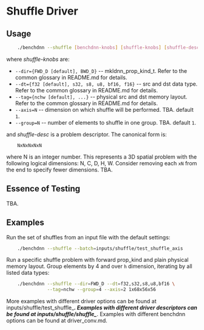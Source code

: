 # Shuffle Driver

## Usage
``` sh
    ./benchdnn --shuffle [benchdnn-knobs] [shuffle-knobs] [shuffle-desc] ...
```

where *shuffle-knobs* are:

 - `--dir={FWD_D [default], BWD_D}` -- mkldnn_prop_kind_t. Refer to the common
            glossary in README.md for details.
 - `--dt={f32 [default], s32, s8, u8, bf16, f16}` -- src and dst data type.
            Refer to the common glossary in README.md for details.
 - `--tag={nchw [default], ...}` -- physical src and dst memory layout.
            Refer to the common glossary in README.md for details.
 - `--axis=N` -- dimension on which shuffle will be performed. TBA. default `1`.
 - `--group=N` -- number of elements to shuffle in one group. TBA. default `1`.

and *shuffle-desc* is a problem descriptor. The canonical form is:
```
    NxNxNxNxN
```
where N is an integer number. This represents a 3D spatial problem with the
following logical dimensions: N, C, D, H, W. Consider removing each `xN` from
the end to specify fewer dimensions. TBA.


## Essence of Testing
TBA.


## Examples

Run the set of shuffles from an input file with the default settings:
``` sh
    ./benchdnn --shuffle --batch=inputs/shuffle/test_shuffle_axis
```

Run a specific shuffle problem with forward prop_kind and plain physical memory
layout. Group elements by 4 and over `h` dimension, iterating by all listed
data types:
``` sh
    ./benchdnn --shuffle --dir=FWD_D --dt=f32,s32,s8,u8,bf16 \
               --tag=nchw --group=4 --axis=2 1x68x56x56
```

More examples with different driver options can be found at
inputs/shuffle/test_shuffle_***. Examples with different driver descriptors can
be found at inputs/shuffle/shuffle_***. Examples with different benchdnn options
can be found at driver_conv.md.
